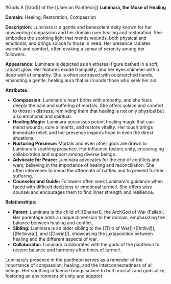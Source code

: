 #Gods 
A [[God]] of the [[Jaerian Pantheon]]
**Luminara, the Muse of Healing**

**Domain:** Healing, Restoration, Compassion

**Description:**
Luminara is a gentle and benevolent deity known for her unwavering compassion and her domain over healing and restoration. She embodies the soothing light that mends wounds, both physical and emotional, and brings solace to those in need. Her presence radiates warmth and comfort, often evoking a sense of serenity among her followers.

**Appearance:**
Luminara is depicted as an ethereal figure bathed in a soft, radiant glow. Her features exude tranquility, and her eyes shimmer with a deep well of empathy. She is often portrayed with outstretched hands, emanating a gentle, healing aura that surrounds those who seek her aid.

**Attributes:**
- **Compassion:** Luminara's heart brims with empathy, and she feels deeply the pain and suffering of mortals. She offers solace and comfort to those in distress, reminding them that healing is not only physical but also emotional and spiritual.
- **Healing Magic:** Luminara possesses potent healing magic that can mend wounds, cure ailments, and restore vitality. Her touch brings immediate relief, and her presence inspires hope in even the direst situations.
- **Nurturing Presence:** Mortals and even other gods are drawn to Luminara's soothing presence. Her influence fosters unity, encouraging collaboration and support among diverse beings.
- **Advocate for Peace:** Luminara advocates for the end of conflicts and wars, believing in the importance of healing and reconciliation. She often intervenes to mend the aftermath of battles and to prevent further suffering.
- **Counselor and Guide:** Followers often seek Luminara's guidance when faced with difficult decisions or emotional turmoil. She offers wise counsel and encourages them to find inner strength and resilience.

**Relationships:**
- **Parent:** Luminara is the child of [[Shanar]], the ArchGod of War (Fallen). Her parentage adds a unique dimension to her domain, emphasizing the balance between healing and conflict.
- **Sibling:** Luminara is an older sibling to the [[Trio of War]] ([[Imlivil]], [[Rellivvra]], and [[Divrin]]), showcasing the juxtaposition between healing and the different aspects of war.
- **Collaborator:** Luminara collaborates with the gods of the pantheon to restore balance and harmony after times of turmoil.

Luminara's presence in the pantheon serves as a reminder of the importance of compassion, healing, and the interconnectedness of all beings. Her soothing influence brings solace to both mortals and gods alike, fostering an environment of unity and support.